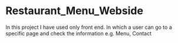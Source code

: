 # Restaurant_Menu_Webside
 In this project I have used only front end. In which a user can go to a specific page and check the information e.g. Menu, Contact

